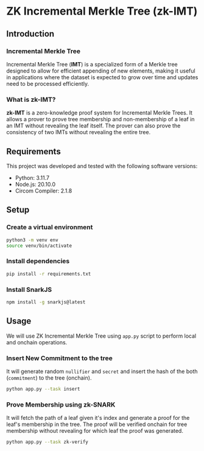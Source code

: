 # ZK Incremental Merkle Tree (zk-IMT)

## Introduction

### Incremental Merkle Tree

Incremental Merkle Tree (**IMT**) is a specialized form of a Merkle tree designed to allow for efficient appending of new elements, making it useful in applications where the dataset is expected to grow over time and updates need to be processed efficiently.

### What is zk-IMT?

**zk-IMT** is a zero-knowledge proof system for Incremental Merkle Trees. It allows a prover to prove tree membership and non-membership of a leaf in an IMT without revealing the leaf itself. The prover can also prove the consistency of two IMTs without revealing the entire tree.

## Requirements

This project was developed and tested with the following software versions:

- Python: 3.11.7
- Node.js: 20.10.0
- Circom Compiler: 2.1.8

## Setup

### Create a virtual environment

```bash
python3 -m venv env
source venv/bin/activate
```

### Install dependencies

```bash
pip install -r requirements.txt
```

### Install SnarkJS

```bash
npm install -g snarkjs@latest
```

## Usage

We will use ZK Incremental Merkle Tree using `app.py` script to perform local and onchain operations.

### Insert New Commitment to the tree

It will generate random `nullifier` and `secret` and insert the hash of the both (`commitment`) to the tree (onchain).

```bash
python app.py --task insert
```

### Prove Membership using zk-SNARK

It will fetch the path of a leaf given it's index and generate a proof for the leaf's membership in the tree. The proof will be verified onchain for tree membership without revealing for which leaf the proof was generated.

```bash
python app.py --task zk-verify
```
